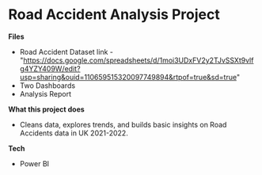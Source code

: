 # Road Accident Analysis Project

**Files**
- Road Accident Dataset link - "https://docs.google.com/spreadsheets/d/1moi3UDxFV2y2TJvSSXt9vlfg4YZY409W/edit?usp=sharing&ouid=110659515320097749894&rtpof=true&sd=true"
- Two Dashboards
- Analysis Report

**What this project does**
- Cleans data, explores trends, and builds basic insights on Road Accidents data in UK 2021-2022.

**Tech**
- Power BI
